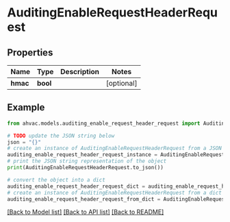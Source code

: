 # AuditingEnableRequestHeaderRequest


## Properties

Name | Type | Description | Notes
------------ | ------------- | ------------- | -------------
**hmac** | **bool** |  | [optional] 

## Example

```python
from ahvac.models.auditing_enable_request_header_request import AuditingEnableRequestHeaderRequest

# TODO update the JSON string below
json = "{}"
# create an instance of AuditingEnableRequestHeaderRequest from a JSON string
auditing_enable_request_header_request_instance = AuditingEnableRequestHeaderRequest.from_json(json)
# print the JSON string representation of the object
print(AuditingEnableRequestHeaderRequest.to_json())

# convert the object into a dict
auditing_enable_request_header_request_dict = auditing_enable_request_header_request_instance.to_dict()
# create an instance of AuditingEnableRequestHeaderRequest from a dict
auditing_enable_request_header_request_from_dict = AuditingEnableRequestHeaderRequest.from_dict(auditing_enable_request_header_request_dict)
```
[[Back to Model list]](../README.md#documentation-for-models) [[Back to API list]](../README.md#documentation-for-api-endpoints) [[Back to README]](../README.md)


